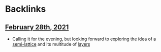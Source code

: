 
# Backlinks
## [February 28th, 2021](<February 28th, 2021.md>)
- Calling it for the evening, but looking forward to exploring the idea of a [semi-lattice](<semi-lattice.md>) and its multitude of [layers](<layers.md>)

